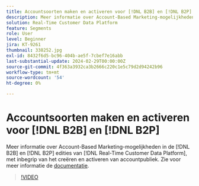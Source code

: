 ```yaml
---
title: Accountsoorten maken en activeren voor [!DNL B2B] en [!DNL B2P]
description: Meer informatie over Account-Based Marketing-mogelijkheden in de [!DNL B2B] en [!DNL B2P] edities van [!DNL Real-Time Customer Data Platform], met inbegrip van het creëren en activeren van accountpubliek.
solution: Real-Time Customer Data Platform
feature: Segments
role: User
level: Beginner
jira: KT-9261
thumbnail: 338252.jpg
exl-id: 8432f6d5-bc96-404b-ae5f-7cbef7e16abb
last-substantial-update: 2024-02-29T00:00:00Z
source-git-commit: 4f363a3932ca3b2666c220c1e5c79d2d94242b96
workflow-type: tm+mt
source-wordcount: '54'
ht-degree: 0%

---
```


# Accountsoorten maken en activeren voor [!DNL B2B] en [!DNL B2P]

Meer informatie over Account-Based Marketing-mogelijkheden in de [!DNL B2B] en [!DNL B2P] edities van [!DNL Real-Time Customer Data Platform], met inbegrip van het creëren en activeren van accountpubliek. Zie voor meer informatie de [documentatie](https://experienceleague.adobe.com/docs/experience-platform/segmentation/ui/account-audiences.html).

>[!VIDEO](https://video.tv.adobe.com/v/338252?learn=on)

